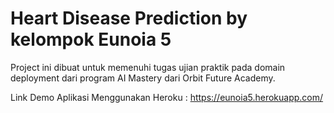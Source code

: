 # Heart Disease Prediction by kelompok Eunoia 5

Project ini dibuat untuk memenuhi tugas ujian praktik pada domain deployment dari program AI Mastery dari Orbit Future Academy.

Link Demo Aplikasi Menggunakan Heroku : https://eunoia5.herokuapp.com/
